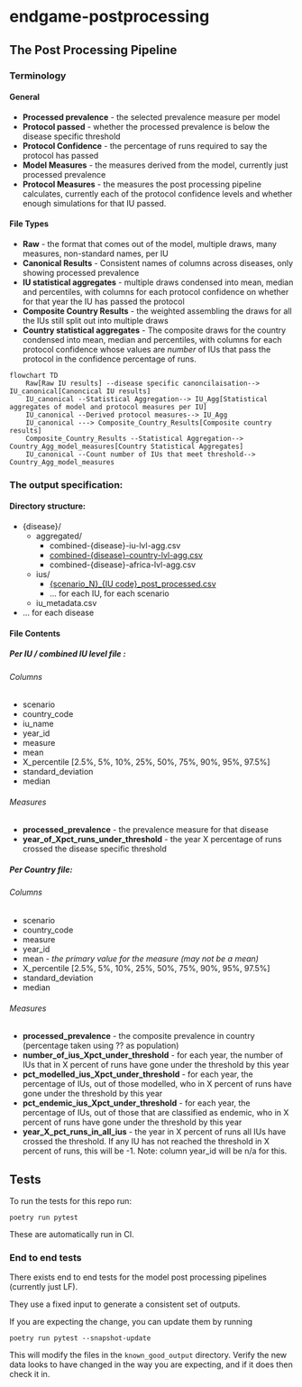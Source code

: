 # endgame-postprocessing

## The Post Processing Pipeline

### Terminology

#### General
* **Processed prevalence** - the selected prevalence measure per model
* **Protocol passed** - whether the processed prevalence is below the disease specific threshold
* **Protocol Confidence** - the percentage of runs required to say the protocol has passed  
* **Model Measures** - the measures derived from the model, currently just processed prevalence
* **Protocol Measures** - the measures the post processing pipeline calculates, 
  currently each of the protocol confidence levels and whether enough simulations for that IU passed. 

#### File Types
* **Raw** - the format that comes out of the model, multiple draws, many measures, non-standard names, per IU
* **Canonical Results** - Consistent names of columns across diseases, only showing processed prevalence
* **IU statistical aggregates** - multiple draws condensed into mean, median and percentiles, with columns for each protocol confidence on whether for that year the IU has passed the protocol
* **Composite Country Results** - the weighted assembling the draws for all the IUs still split out into multiple draws
* **Country statistical aggregates** - The composite draws for the country condensed into mean, median and percentiles, with columns for each protocol confidence whose values are _number_ of IUs that pass the protocol in the confidence percentage of runs.  

```mermaid
flowchart TD
    Raw[Raw IU results] --disease specific canoncilaisation--> IU_canonical[Canoncical IU results]
    IU_canonical --Statistical Aggregation--> IU_Agg[Statistical aggregates of model and protocol measures per IU]
    IU_canonical --Derived protocol measures--> IU_Agg
    IU_canonical ---> Composite_Country_Results[Composite country results]
    Composite_Country_Results --Statistical Aggregation--> Country_Agg_model_measures[Country Statistical Aggregates]
    IU_canonical --Count number of IUs that meet threshold--> Country_Agg_model_measures
```

### The output specification:

#### Directory structure:

 - {disease}/
   - aggregated/
     - combined-{disease}-iu-lvl-agg.csv
     - [combined-{disease}-country-lvl-agg.csv](#per-country-file)
     - combined-{disease}-africa-lvl-agg.csv
   - ius/
     - [{scenario_N}\_{IU code}\_post_processed.csv](#per-iu--combined-iu-level-file-)
     - ... for each IU, for each scenario
   - iu_metadata.csv
 - ... for each disease

#### File Contents

##### Per IU / combined IU level file :

###### Columns

- scenario
- country_code
- iu_name
- year_id
- measure
- mean
- X_percentile [2.5%, 5%, 10%, 25%, 50%, 75%, 90%, 95%, 97.5%]
- standard_deviation
- median

###### Measures

* **processed_prevalence** - the prevalence measure for that disease
* **year_of_Xpct_runs_under_threshold** - the year X percentage of runs crossed the disease specific threshold

##### Per Country file:

###### Columns

- scenario
- country_code
- measure
- year_id
- mean - _the primary value for the measure (may not be a mean)_
- X_percentile [2.5%, 5%, 10%, 25%, 50%, 75%, 90%, 95%, 97.5%]
- standard_deviation
- median


###### Measures
- **processed_prevalence** - the composite prevalence in country (percentage taken using ?? as population)
- **number_of_ius_Xpct_under_threshold** - for each year, the number of IUs that in X percent of runs have gone under the threshold by this year
- **pct_modelled_ius_Xpct_under_threshold** - for each year, the percentage of IUs, out of those modelled, who in X percent of runs have gone under the threshold by this year
- **pct_endemic_ius_Xpct_under_threshold** - for each year, the percentage of IUs, out of those that are classified as endemic, who in X percent of runs have gone under the threshold by this year
- **year_X_pct_runs_in_all_ius** - the year in X percent of runs all IUs have crossed the threshold. If any IU has not reached the threshold in X percent of runs, this will be -1. Note: column year_id will be n/a for this.


## Tests

To run the tests for this repo run:

```
poetry run pytest
```

These are automatically run in CI.

### End to end tests

There exists end to end tests for the model post processing pipelines (currently just LF). 

They use a fixed input to generate a consistent set of outputs. 

If you are expecting the change, you can update them by running

```
poetry run pytest --snapshot-update
```

This will modify the files in the `known_good_output` directory. 
Verify the new data looks to have changed in the way you are expecting, 
and if it does then check it in. 
